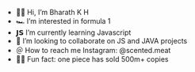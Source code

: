 - 🙋🏽 Hi, I’m Bharath K H
- 🏎️ I’m interested in formula 1
- 𝗝𝗦 I’m currently learning Javascript
- 🤝 I’m looking to collaborate on JS and JAVA projects
- ＠ How to reach me Instagram: @scented.meat
- 🏴‍☠️ Fun fact: one piece has sold 500m+ copies

<!---
ScentedMeatu/ScentedMeatu is a ✨ special ✨ repository because its `README.md` (this file) appears on your GitHub profile.
You can click the Preview link to take a look at your changes.
--->
